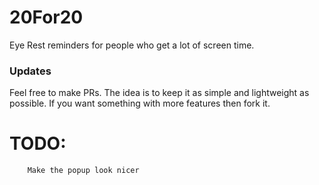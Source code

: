 # 20For20

Eye Rest reminders for people who get a lot of screen time.

### Updates

Feel free to make PRs. The idea is to keep it as simple and lightweight as possible. If you want something with more features then fork it.

# TODO:

        Make the popup look nicer
